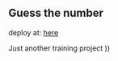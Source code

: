 ## Guess the number

deploy at: [here](https://guessnumber2020.herokuapp.com/)

Just another training project ))
